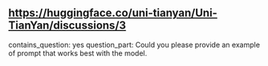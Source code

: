 ## https://huggingface.co/uni-tianyan/Uni-TianYan/discussions/3

contains_question: yes
question_part: Could you please provide an example of prompt that works best with the model.